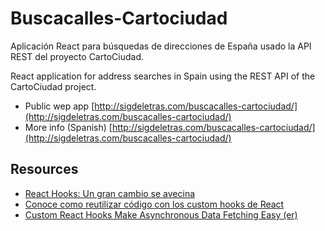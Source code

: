 # Buscacalles-Cartociudad

Aplicación React para búsquedas de direcciones de España usado la API REST del proyecto CartoCiudad.

React application for address searches in Spain using the REST API of the CartoCiudad project.

- Public wep app [http://sigdeletras.com/buscacalles-cartociudad/](http://sigdeletras.com/buscacalles-cartociudad/)
- More info (Spanish) [http://sigdeletras.com/buscacalles-cartociudad/](http://sigdeletras.com/buscacalles-cartociudad/)

## Resources
- [React Hooks: Un gran cambio se avecina](https://pablomagaz.com/blog/react-hooks-gran-cambio-se-avecina)
- [Conoce como reutilizar código con los custom hooks de React](https://ed.team/blog/conoce-como-reutilizar-codigo-con-los-custom-hooks-de-react)
- [Custom React Hooks Make Asynchronous Data Fetching Easy (er)](https://nimblewebdeveloper.com/blog/custom-react-hooks-data-fetching)


